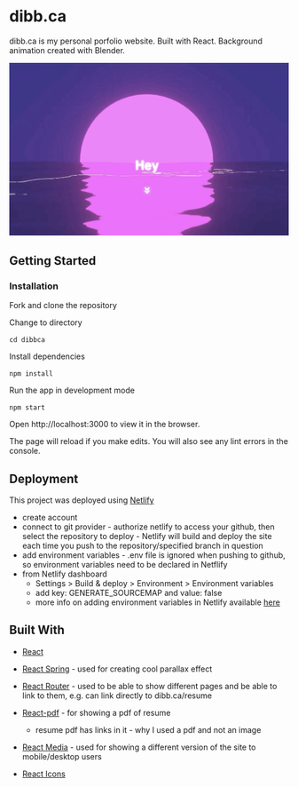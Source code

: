 # dibb.ca

dibb.ca is my personal porfolio website. Built with React. Background animation created with Blender. 

<img src="https://github.com/charcharmasonjar/dibbca/blob/master/src/gifs/home_scroll.gif">

## Getting Started

### Installation

Fork and clone the repository

Change to directory 
```
cd dibbca
```

Install dependencies

```
npm install
```

Run the app in development mode
```
npm start
```

Open http://localhost:3000 to view it in the browser.

The page will reload if you make edits.
You will also see any lint errors in the console.


## Deployment

This project was deployed using [Netlify](https://www.netlify.com/)
* create account
* connect to git provider - authorize netlify to access your github, then select the repository to deploy - Netlify will build and deploy the site each time you push to the repository/specified branch in question
* add environment variables - .env file is ignored when pushing to github, so environment variables need to be declared in Netflify
* from Netlify dashboard 
  * Settings > Build & deploy > Environment > Environment variables
  * add key: GENERATE_SOURCEMAP and value: false
  * more info on adding environment variables in Netlify available [here](https://docs.netlify.com/configure-builds/environment-variables/)

## Built With

* [React](https://reactjs.org/)
* [React Spring](https://www.react-spring.io/) - used for creating cool parallax effect
* [React Router](https://reacttraining.com/react-router/web/guides/quick-start) - used to be able to show different pages and be able to link to them, e.g. can link directly to dibb.ca/resume
* [React-pdf](https://www.npmjs.com/package/react-pdf) - for showing a pdf of resume 
  * resume pdf has links in it - why I used a pdf and not an image

* [React Media](https://github.com/ReactTraining/react-media) - used for showing a different version of the site to mobile/desktop users
* [React Icons](https://react-icons.netlify.com/#/)


